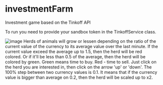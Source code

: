 # investmentFarm
Investment game based on the Tinkoff API

To run you need to provide your sandbox token in the TinkoffService class.

![image](https://user-images.githubusercontent.com/34129451/169921681-dfc2a6f5-e14a-494b-9db0-f005820570c4.png)
Herds of animals will grow or lessen depending on the ratio of the current value of the currency to its average value over the last minute.
If the current value exceed the average up to 1.5, then the herd will be red colored. Or if it'll be less than 0.5 of the average, then the herd will be colored by green. Green means time to buy. Red - time to sell. Just click on the herd you are interested in, then click on the arrow 'up' or 'down'.
The 100% step between two currency values is 0.1. It means that if the currency value is bigger than average on 0.2, then the herd will be scaled up to x2.
